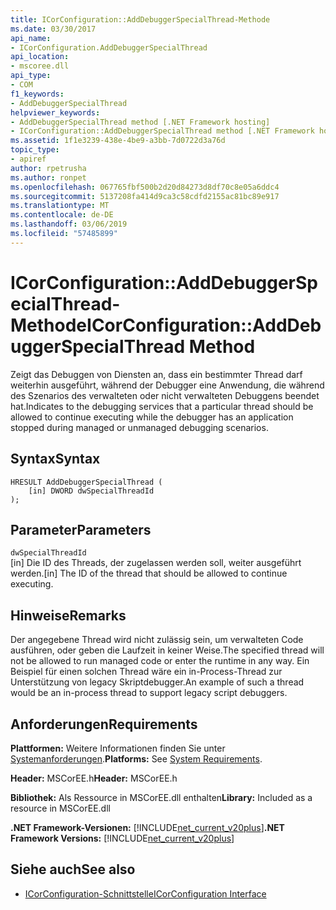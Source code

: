 ```yaml
---
title: ICorConfiguration::AddDebuggerSpecialThread-Methode
ms.date: 03/30/2017
api_name:
- ICorConfiguration.AddDebuggerSpecialThread
api_location:
- mscoree.dll
api_type:
- COM
f1_keywords:
- AddDebuggerSpecialThread
helpviewer_keywords:
- AddDebuggerSpecialThread method [.NET Framework hosting]
- ICorConfiguration::AddDebuggerSpecialThread method [.NET Framework hosting]
ms.assetid: 1f1e3239-438e-4be9-a3bb-7d0722d3a76d
topic_type:
- apiref
author: rpetrusha
ms.author: ronpet
ms.openlocfilehash: 067765fbf500b2d20d84273d8df70c8e05a6ddc4
ms.sourcegitcommit: 5137208fa414d9ca3c58cdfd2155ac81bc89e917
ms.translationtype: MT
ms.contentlocale: de-DE
ms.lasthandoff: 03/06/2019
ms.locfileid: "57485899"
---
```

# <a name="icorconfigurationadddebuggerspecialthread-method"></a><span data-ttu-id="ea03a-102">ICorConfiguration::AddDebuggerSpecialThread-Methode</span><span class="sxs-lookup"><span data-stu-id="ea03a-102">ICorConfiguration::AddDebuggerSpecialThread Method</span></span>
<span data-ttu-id="ea03a-103">Zeigt das Debuggen von Diensten an, dass ein bestimmter Thread darf weiterhin ausgeführt, während der Debugger eine Anwendung, die während des Szenarios des verwalteten oder nicht verwalteten Debuggens beendet hat.</span><span class="sxs-lookup"><span data-stu-id="ea03a-103">Indicates to the debugging services that a particular thread should be allowed to continue executing while the debugger has an application stopped during managed or unmanaged debugging scenarios.</span></span>  
  
## <a name="syntax"></a><span data-ttu-id="ea03a-104">Syntax</span><span class="sxs-lookup"><span data-stu-id="ea03a-104">Syntax</span></span>  
  
```  
HRESULT AddDebuggerSpecialThread (  
    [in] DWORD dwSpecialThreadId  
);  
```  
  
## <a name="parameters"></a><span data-ttu-id="ea03a-105">Parameter</span><span class="sxs-lookup"><span data-stu-id="ea03a-105">Parameters</span></span>  
 `dwSpecialThreadId`  
 <span data-ttu-id="ea03a-106">[in] Die ID des Threads, der zugelassen werden soll, weiter ausgeführt werden.</span><span class="sxs-lookup"><span data-stu-id="ea03a-106">[in] The ID of the thread that should be allowed to continue executing.</span></span>  
  
## <a name="remarks"></a><span data-ttu-id="ea03a-107">Hinweise</span><span class="sxs-lookup"><span data-stu-id="ea03a-107">Remarks</span></span>  
 <span data-ttu-id="ea03a-108">Der angegebene Thread wird nicht zulässig sein, um verwalteten Code ausführen, oder geben die Laufzeit in keiner Weise.</span><span class="sxs-lookup"><span data-stu-id="ea03a-108">The specified thread will not be allowed to run managed code or enter the runtime in any way.</span></span> <span data-ttu-id="ea03a-109">Ein Beispiel für einen solchen Thread wäre ein in-Process-Thread zur Unterstützung von legacy Skriptdebugger.</span><span class="sxs-lookup"><span data-stu-id="ea03a-109">An example of such a thread would be an in-process thread to support legacy script debuggers.</span></span>  
  
## <a name="requirements"></a><span data-ttu-id="ea03a-110">Anforderungen</span><span class="sxs-lookup"><span data-stu-id="ea03a-110">Requirements</span></span>  
 <span data-ttu-id="ea03a-111">**Plattformen:** Weitere Informationen finden Sie unter [Systemanforderungen](../../../../docs/framework/get-started/system-requirements.md).</span><span class="sxs-lookup"><span data-stu-id="ea03a-111">**Platforms:** See [System Requirements](../../../../docs/framework/get-started/system-requirements.md).</span></span>  
  
 <span data-ttu-id="ea03a-112">**Header:** MSCorEE.h</span><span class="sxs-lookup"><span data-stu-id="ea03a-112">**Header:** MSCorEE.h</span></span>  
  
 <span data-ttu-id="ea03a-113">**Bibliothek:** Als Ressource in MSCorEE.dll enthalten</span><span class="sxs-lookup"><span data-stu-id="ea03a-113">**Library:** Included as a resource in MSCorEE.dll</span></span>  
  
 <span data-ttu-id="ea03a-114">**.NET Framework-Versionen:** [!INCLUDE[net_current_v20plus](../../../../includes/net-current-v20plus-md.md)]</span><span class="sxs-lookup"><span data-stu-id="ea03a-114">**.NET Framework Versions:** [!INCLUDE[net_current_v20plus](../../../../includes/net-current-v20plus-md.md)]</span></span>  
  
## <a name="see-also"></a><span data-ttu-id="ea03a-115">Siehe auch</span><span class="sxs-lookup"><span data-stu-id="ea03a-115">See also</span></span>
- [<span data-ttu-id="ea03a-116">ICorConfiguration-Schnittstelle</span><span class="sxs-lookup"><span data-stu-id="ea03a-116">ICorConfiguration Interface</span></span>](../../../../docs/framework/unmanaged-api/hosting/icorconfiguration-interface.md)
